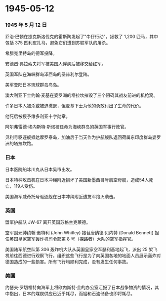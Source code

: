 # 1945-05-12

### 1945 年 5 月 12 日

乔治·巴顿在捷克斯洛伐克的霍斯陶发起了"牛仔行动"，拯救了 1,200
匹马，其中包括 375 匹利皮扎马，避免它们遭到苏联军队的屠杀。

希腊克里特岛的德军投降。

安德烈·弗拉索夫将军被美国人俘虏后被移交给红军。

英国军队在海峡群岛泽西岛的圣赫利尔登陆。

美军登陆日本琉球群岛鸟岛。

澳大利亚下士约翰·麦基在婆罗洲的塔拉坎摧毁了三个阻碍其战友前进的机枪窝。

许多日本人被杀或被迫撤退，但麦基下士为他的勇敢付出了生命的代价。

他死后被授予维多利亚十字勋章。

阿尔弗雷德·埃内斯特·斯诺被任命为海峡群岛的英国军事行政官。

贝利号驱逐舰抵达摩罗泰岛，加油后于当天作为护航舰队返回荷属东印度群岛婆罗洲的塔拉坎路。

### 日本

日本医院船冰川丸从日本吴市出发。

日本特种攻击机在日本冲绳附近损坏了美国新墨西哥号航空母舰，造成54人死亡，119人受伤。

美国海军威奇托号驱逐舰在日本冲绳附近遭友军炮火袭击。

### 英国

盟军护航队 JW-67 离开英国苏格兰克莱德。

空军副元帅约翰·惠特利 (John Whitley) 接替唐纳德·贝内特 (Donald Bennett)
担任英国皇家空军轰炸机司令部第 8 号（探路者）大队的空军指挥官。

美国陆军航空队第 306 轰炸机大队从英国皇家空军瑟利基地起飞，派出 25
架飞机前往西德进行观察飞行。组织这些飞行是为了向英国各地的地面人员展示轰炸对德国造成的一些损害。所有飞行均顺利完成，没有发生任何事故。

### 美国

约瑟夫·罗切福特向海军上将欧内斯特·金的办公室汇报了日本战争物资的情况，其中指出，日本的煤炭供应已近乎耗尽，而铝和石油储备也即将耗尽。